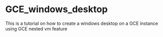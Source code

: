 # GCE_windows_desktop
This is a tutorial on how to create a windows desktop on a GCE instance using GCE nested vm feature

